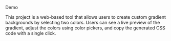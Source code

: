 Demo 

This project is a web-based tool that allows users to create custom gradient backgrounds by selecting two colors. Users can see a live preview of the gradient, adjust the colors using color pickers, and copy the generated CSS code with a single click.
